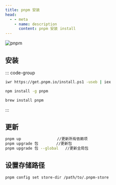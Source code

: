 ```yaml
---
title: pnpm 安装
head:
  - - meta
    - name: description
      content: pnpm 安装 install
---
```


![pnpm](https://i.theovan.cn/docs/pnpm-install-922fbb8bb4d96b8f602a40e6cd07ee13.svg)

## 安装

::: code-group

```bash [Windows]
iwr https://get.pnpm.io/install.ps1 -useb | iex
```

```bash [NPM]
npm install -g pnpm
```

```bash [HomeBrew]
brew install pnpm
```

:::

## 更新

```bash
pnpm up                //更新所有依赖项
pnpm upgrade 包        //更新包
pnpm upgrade 包 --global   //更新全局包
```

## 设置存储路径

```bash
pnpm config set store-dir /path/to/.pnpm-store
```
